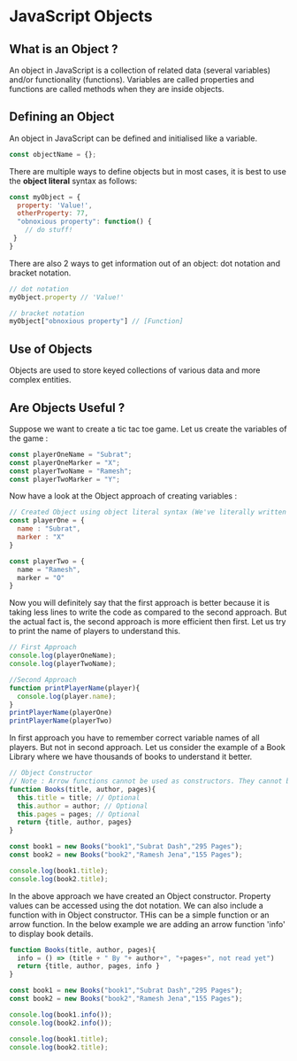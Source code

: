 # JavaScript Objects

## What is an Object ?
An object in JavaScript is a collection of related data (several variables) and/or functionality (functions). Variables are called properties and functions are called methods when they are inside objects.

## Defining an Object
An object in JavaScript can be defined and initialised like a variable.
~~~javascript
const objectName = {};
~~~
There are multiple ways to define objects but in most cases, it is best to use the __object literal__ syntax as follows:

~~~javascript
const myObject = {
  property: 'Value!',
  otherProperty: 77,
  "obnoxious property": function() {
    // do stuff!
 }
}
~~~

There are also 2 ways to get information out of an object: dot notation and bracket notation.

~~~javascript
// dot notation
myObject.property // 'Value!'

// bracket notation
myObject["obnoxious property"] // [Function]
~~~

## Use of Objects
Objects are used to store keyed collections of various data and more complex entities.

## Are Objects Useful ?
Suppose we want to create a tic tac toe game. Let us create the variables of the game :
~~~javascript
const playerOneName = "Subrat";
const playerOneMarker = "X";
const playerTwoName = "Ramesh";
const playerTwoMarker = "Y";
~~~
Now have a look at the Object approach of creating variables :
~~~javascript
// Created Object using object literal syntax (We've literally written out the object contents as we've come to create it.)
const playerOne = {
  name : "Subrat",
  marker : "X"
}

const playerTwo = {
  name = "Ramesh",
  marker = "O"
}
~~~
Now you will definitely say that the first approach is better because it is taking less lines to write the code as compared to the second approach. But the actual fact is, the second approach is more efficient then first. Let us try to print the name of players to understand this.
~~~javascript
// First Approach
console.log(playerOneName);
console.log(playerTwoName);

//Second Approach
function printPlayerName(player){
  console.log(player.name);
}
printPlayerName(playerOne)
printPlayerName(playerTwo)
~~~
In first approach you have to remember correct variable names of all players. But not in second approach. Let us consider the example of a Book Library where we have thousands of books to understand it better.
~~~javascript
// Object Constructor
// Note : Arrow functions cannot be used as constructors. They cannot be called with the new keyword. Doing that throws an error indicating that the function is not a constructor.
function Books(title, author, pages){
  this.title = title; // Optional
  this.author = author; // Optional
  this.pages = pages; // Optional
  return {title, author, pages}
}

const book1 = new Books("book1","Subrat Dash","295 Pages");
const book2 = new Books("book2","Ramesh Jena","155 Pages");

console.log(book1.title);
console.log(book2.title);
~~~
In the above approach we have created an Object constructor. Property values can be accessed using the dot notation. We can also include a function with in Object constructor. THis can be a simple function or an arrow function. In the below example we are adding an arrow function 'info' to display book details.
~~~javascript
function Books(title, author, pages){
  info = () => (title + " By "+ author+", "+pages+", not read yet")
  return {title, author, pages, info }
}

const book1 = new Books("book1","Subrat Dash","295 Pages");
const book2 = new Books("book2","Ramesh Jena","155 Pages");

console.log(book1.info());
console.log(book2.info());

console.log(book1.title);
console.log(book2.title);
~~~

